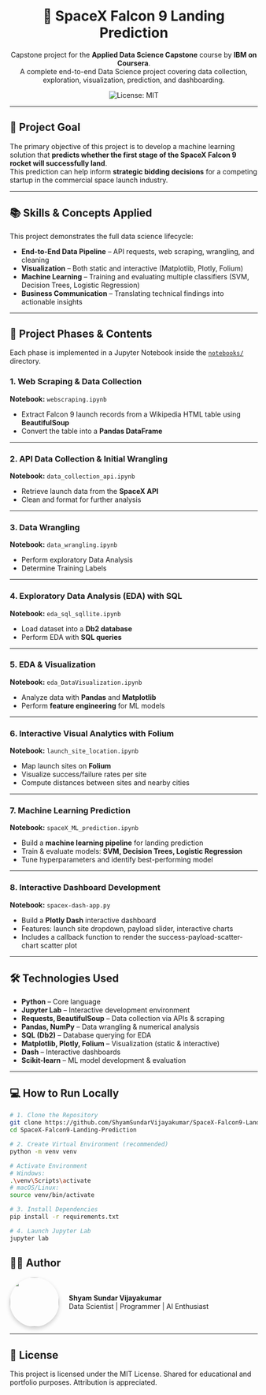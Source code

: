 <div align="center">
  <h1>🚀 SpaceX Falcon 9 Landing Prediction</h1>
  <p>
    Capstone project for the <strong>Applied Data Science Capstone</strong> course by <strong>IBM on Coursera</strong>.<br>
    A complete end-to-end Data Science project covering data collection, exploration, visualization, prediction, and dashboarding.
  </p>
  <img src="https://img.shields.io/badge/License-MIT-blue" alt="License: MIT">
</div>

---

## 🎯 Project Goal
The primary objective of this project is to develop a machine learning solution that **predicts whether the first stage of the SpaceX Falcon 9 rocket will successfully land**.  
This prediction can help inform **strategic bidding decisions** for a competing startup in the commercial space launch industry.

---

## 📚 Skills & Concepts Applied
This project demonstrates the full data science lifecycle:

- **End-to-End Data Pipeline** – API requests, web scraping, wrangling, and cleaning  
- **Visualization** – Both static and interactive (Matplotlib, Plotly, Folium)  
- **Machine Learning** – Training and evaluating multiple classifiers (SVM, Decision Trees, Logistic Regression)  
- **Business Communication** – Translating technical findings into actionable insights  

---

## 📂 Project Phases & Contents
Each phase is implemented in a Jupyter Notebook inside the [`notebooks/`](notebooks/) directory.

### 1. Web Scraping & Data Collection  
**Notebook:** `webscraping.ipynb`  
- Extract Falcon 9 launch records from a Wikipedia HTML table using **BeautifulSoup**  
- Convert the table into a **Pandas DataFrame**

---

### 2. API Data Collection & Initial Wrangling  
**Notebook:** `data_collection_api.ipynb`  
- Retrieve launch data from the **SpaceX API**  
- Clean and format for further analysis

---

### 3. Data Wrangling  
**Notebook:** `data_wrangling.ipynb`  
- Perform exploratory Data Analysis 
- Determine Training Labels

---
### 4. Exploratory Data Analysis (EDA) with SQL  
**Notebook:** `eda_sql_sqllite.ipynb`  
- Load dataset into a **Db2 database**  
- Perform EDA with **SQL queries**

---

### 5. EDA & Visualization  
**Notebook:** `eda_DataVisualization.ipynb`  
- Analyze data with **Pandas** and **Matplotlib**  
- Perform **feature engineering** for ML models

---

### 6. Interactive Visual Analytics with Folium  
**Notebook:** `launch_site_location.ipynb`  
- Map launch sites on **Folium**  
- Visualize success/failure rates per site  
- Compute distances between sites and nearby cities  

---

### 7. Machine Learning Prediction  
**Notebook:** `spaceX_ML_prediction.ipynb`  
- Build a **machine learning pipeline** for landing prediction  
- Train & evaluate models: **SVM, Decision Trees, Logistic Regression**  
- Tune hyperparameters and identify best-performing model  

---

### 8. Interactive Dashboard Development  
**Notebook:** `spacex-dash-app.py`  
- Build a **Plotly Dash** interactive dashboard  
- Features: launch site dropdown, payload slider, interactive charts  
- Includes a callback function to render the success-payload-scatter-chart scatter plot  

---

## 🛠️ Technologies Used
- **Python** – Core language  
- **Jupyter Lab** – Interactive development environment  
- **Requests, BeautifulSoup** – Data collection via APIs & scraping  
- **Pandas, NumPy** – Data wrangling & numerical analysis  
- **SQL (Db2)** – Database querying for EDA  
- **Matplotlib, Plotly, Folium** – Visualization (static & interactive)  
- **Dash** – Interactive dashboards  
- **Scikit-learn** – ML model development & evaluation  

---

## 💻 How to Run Locally

```bash
# 1. Clone the Repository
git clone https://github.com/ShyamSundarVijayakumar/SpaceX-Falcon9-Landing-Prediction.git
cd SpaceX-Falcon9-Landing-Prediction

# 2. Create Virtual Environment (recommended)
python -m venv venv

# Activate Environment
# Windows:
.\venv\Scripts\activate
# macOS/Linux:
source venv/bin/activate

# 3. Install Dependencies
pip install -r requirements.txt

# 4. Launch Jupyter Lab
jupyter lab
```

## 👨‍💻 Author
<div style="display: flex; align-items: center; gap: 20px"> <img src="https://avatars.githubusercontent.com/u/27292813?s=200" width="100" style="border-radius: 50%; box-shadow: 0 4px 8px rgba(0,0,0,0.2)"> <div> <strong>Shyam Sundar Vijayakumar</strong><br> Data Scientist | Programmer | AI Enthusiast </div> </div>

---

## 📜 License
This project is licensed under the MIT License.
Shared for educational and portfolio purposes. Attribution is appreciated.

